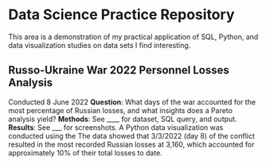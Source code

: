 # Data Science Practice Repository
This area is a demonstration of my practical application of SQL, Python, and data visualization studies on data sets I find interesting.

## Russo-Ukraine War 2022 Personnel Losses Analysis
Conducted 8 June 2022
**Question**: What days of the war accounted for the most percentage of Russian losses, and what insights does a Pareto analysis yield?
**Methods**: See ____ for dataset, SQL query, and output.
**Results**: See ___ for screenshots. A Python data visualization was conducted using the The data showed that 3/3/2022 (day 8) of the conflict resulted in the most recorded Russian losses at 3,160, which accounted for approximately 10% of their total losses to date.
